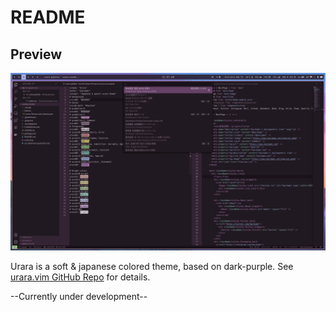 # README

## Preview

![Preview](https://raw.githubusercontent.com/haxibami/urara-vscode/master/preview.png)

Urara is a soft & japanese colored theme, based on dark-purple. See [urara.vim GitHub Repo](https://github.com/haxibami/urara.vim) for details.

--Currently under development--
